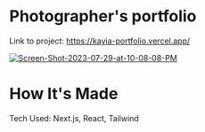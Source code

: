 # Photographer's portfolio

Link to project: https://kayia-portfolio.vercel.app/

<a href="https://ibb.co/j33fnr3"><img src="https://i.ibb.co/YffQHLf/Screen-Shot-2023-07-29-at-10-08-08-PM.png" alt="Screen-Shot-2023-07-29-at-10-08-08-PM" border="0"></a>


# How It's Made

Tech Used: Next.js, React, Tailwind
